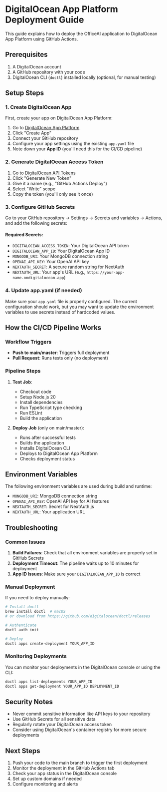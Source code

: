 # DigitalOcean App Platform Deployment Guide

This guide explains how to deploy the OfficeAI application to DigitalOcean App Platform using GitHub Actions.

## Prerequisites

1. A DigitalOcean account
2. A GitHub repository with your code
3. DigitalOcean CLI (`doctl`) installed locally (optional, for manual testing)

## Setup Steps

### 1. Create DigitalOcean App

First, create your app on DigitalOcean App Platform:

1. Go to [DigitalOcean App Platform](https://cloud.digitalocean.com/apps)
2. Click "Create App"
3. Connect your GitHub repository
4. Configure your app settings using the existing `app.yaml` file
5. Note down your **App ID** (you'll need this for the CI/CD pipeline)

### 2. Generate DigitalOcean Access Token

1. Go to [DigitalOcean API Tokens](https://cloud.digitalocean.com/account/api/tokens)
2. Click "Generate New Token"
3. Give it a name (e.g., "GitHub Actions Deploy")
4. Select "Write" scope
5. Copy the token (you'll only see it once)

### 3. Configure GitHub Secrets

Go to your GitHub repository → Settings → Secrets and variables → Actions, and add the following secrets:

#### Required Secrets:

- `DIGITALOCEAN_ACCESS_TOKEN`: Your DigitalOcean API token
- `DIGITALOCEAN_APP_ID`: Your DigitalOcean App ID
- `MONGODB_URI`: Your MongoDB connection string
- `OPENAI_API_KEY`: Your OpenAI API key
- `NEXTAUTH_SECRET`: A secure random string for NextAuth
- `NEXTAUTH_URL`: Your app's URL (e.g., `https://your-app-name.ondigitalocean.app`)

### 4. Update app.yaml (if needed)

Make sure your `app.yaml` file is properly configured. The current configuration should work, but you may want to update the environment variables to use secrets instead of hardcoded values.

## How the CI/CD Pipeline Works

### Workflow Triggers
- **Push to main/master**: Triggers full deployment
- **Pull Request**: Runs tests only (no deployment)

### Pipeline Steps

1. **Test Job**:
   - Checkout code
   - Setup Node.js 20
   - Install dependencies
   - Run TypeScript type checking
   - Run ESLint
   - Build the application

2. **Deploy Job** (only on main/master):
   - Runs after successful tests
   - Builds the application
   - Installs DigitalOcean CLI
   - Deploys to DigitalOcean App Platform
   - Checks deployment status

## Environment Variables

The following environment variables are used during build and runtime:

- `MONGODB_URI`: MongoDB connection string
- `OPENAI_API_KEY`: OpenAI API key for AI features
- `NEXTAUTH_SECRET`: Secret for NextAuth.js
- `NEXTAUTH_URL`: Your application URL

## Troubleshooting

### Common Issues

1. **Build Failures**: Check that all environment variables are properly set in GitHub Secrets
2. **Deployment Timeout**: The pipeline waits up to 10 minutes for deployment
3. **App ID Issues**: Make sure your `DIGITALOCEAN_APP_ID` is correct

### Manual Deployment

If you need to deploy manually:

```bash
# Install doctl
brew install doctl  # macOS
# or download from https://github.com/digitalocean/doctl/releases

# Authenticate
doctl auth init

# Deploy
doctl apps create-deployment YOUR_APP_ID
```

### Monitoring Deployments

You can monitor your deployments in the DigitalOcean console or using the CLI:

```bash
doctl apps list-deployments YOUR_APP_ID
doctl apps get-deployment YOUR_APP_ID DEPLOYMENT_ID
```

## Security Notes

- Never commit sensitive information like API keys to your repository
- Use GitHub Secrets for all sensitive data
- Regularly rotate your DigitalOcean access token
- Consider using DigitalOcean's container registry for more secure deployments

## Next Steps

1. Push your code to the main branch to trigger the first deployment
2. Monitor the deployment in the GitHub Actions tab
3. Check your app status in the DigitalOcean console
4. Set up custom domains if needed
5. Configure monitoring and alerts 